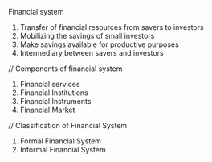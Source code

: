 Financial system
  1. Transfer of financial resources from savers to investors
  2. Mobilizing the savings of small investors
  3. Make savings available for productive purposes
  4. Intermediary between savers and investors


// Components of financial system
   1. Financial services
   2. Financial Institutions
   3. Financial Instruments
   4. Financial Market

// Classification of Financial System
   1. Formal Financial System
   2. Informal Financial System